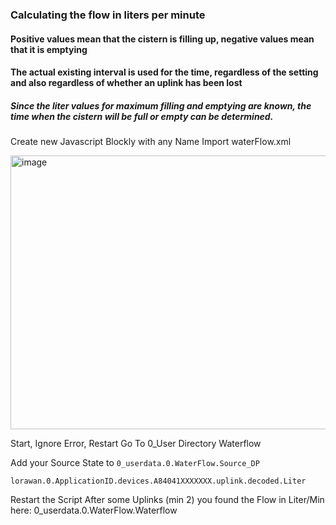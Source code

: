 ### Calculating the flow in liters per minute
#### Positive values ​​mean that the cistern is filling up, negative values ​​mean that it is emptying
#### The actual existing interval is used for the time, regardless of the setting and also regardless of whether an uplink has been lost

##### Since the liter values ​​for maximum filling and emptying are known, the time when the cistern will be full or empty can be determined.

Create new Javascript Blockly with any Name
Import waterFlow.xml

<img width="890" height="438" alt="image" src="https://github.com/user-attachments/assets/ee128559-92e1-4204-a343-015d79e8eaa8" />

Start, Ignore Error, Restart
Go To 0_User Directory Waterflow


Add your Source State to ```0_userdata.0.WaterFlow.Source_DP```

```lorawan.0.ApplicationID.devices.A84041XXXXXXX.uplink.decoded.Liter```

Restart the Script
After some Uplinks (min 2) you found the Flow in Liter/Min here:
0_userdata.0.WaterFlow.Waterflow

